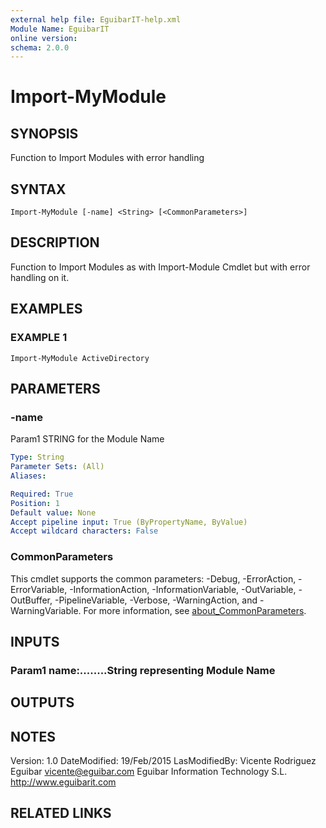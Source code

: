 ```yaml
---
external help file: EguibarIT-help.xml
Module Name: EguibarIT
online version:
schema: 2.0.0
---
```


# Import-MyModule

## SYNOPSIS
Function to Import Modules with error handling

## SYNTAX

```
Import-MyModule [-name] <String> [<CommonParameters>]
```

## DESCRIPTION
Function to Import Modules as with Import-Module Cmdlet but
with error handling on it.

## EXAMPLES

### EXAMPLE 1
```
Import-MyModule ActiveDirectory
```

## PARAMETERS

### -name
Param1 STRING for the Module Name

```yaml
Type: String
Parameter Sets: (All)
Aliases:

Required: True
Position: 1
Default value: None
Accept pipeline input: True (ByPropertyName, ByValue)
Accept wildcard characters: False
```

### CommonParameters
This cmdlet supports the common parameters: -Debug, -ErrorAction, -ErrorVariable, -InformationAction, -InformationVariable, -OutVariable, -OutBuffer, -PipelineVariable, -Verbose, -WarningAction, and -WarningVariable. For more information, see [about_CommonParameters](http://go.microsoft.com/fwlink/?LinkID=113216).

## INPUTS

### Param1 name:........String representing Module Name
## OUTPUTS

## NOTES
Version:         1.0
DateModified:    19/Feb/2015
LasModifiedBy:   Vicente Rodriguez Eguibar
    vicente@eguibar.com
    Eguibar Information Technology S.L.
    http://www.eguibarit.com

## RELATED LINKS
